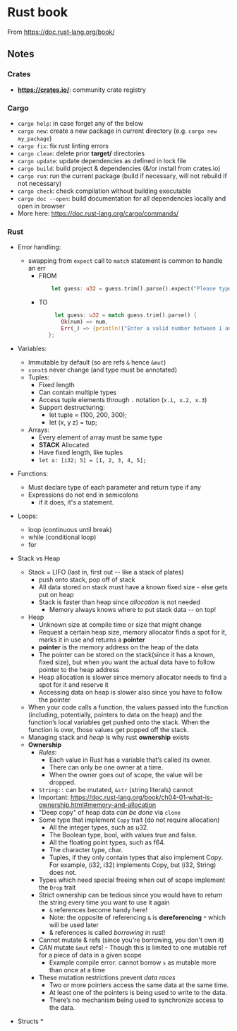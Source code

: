 # Rust book
From https://doc.rust-lang.org/book/

## Notes

### Crates
- **https://crates.io/**: community crate registry

### Cargo
- `cargo help`: in case forget any of the below
- `cargo new`: create a new package in current directory (e.g. `cargo new my_package`)
- `cargo fix`: fix rust linting errors
- `cargo clean`: delete prior **target/** directories
- `cargo update`: update dependencies as defined in lock file
- `cargo build`: build project & dependencies (&/or install from crates.io)
- `cargo run`: run the current package (build if necessary, will not rebuild if not necessary)
- `cargo check`: check compilation without building executable
- `cargo doc --open`: build documentation for all dependencies locally and open in browser
- More here: https://doc.rust-lang.org/cargo/commands/

### Rust
* Error handling:
  * swapping from `expect` call to `match` statement is common to handle an err
    * FROM
      ```rust 
          let guess: u32 = guess.trim().parse().expect("Please type a number!");
      ```
    * TO
       ```rust 
            let guess: u32 = match guess.trim().parse() {
              Ok(num) => num,
              Err(_) => {println!("Enter a valid number between 1 and 100");continue},
          };
      ```

* Variables:
  * Immutable by default (so are refs `&` hence `&mut`)
  * `const`s never change (and type must be annotated)
  * Tuples:
    * Fixed length
    * Can contain multiple types
    * Access tuple elements through `.` notation (`x.1, x.2, x.3`)
    * Support destructuring:
      * let tuple = (100, 200, 300);
      * let (x, y  z) = tup;
  * Arrays:
    * Every element of array must be same type
    * **STACK** Allocated
    * Have fixed length, like tuples
    * `let a: [i32; 5] = [1, 2, 3, 4, 5];`
* Functions:
  * Must declare type of each parameter and return type if any
  * Expressions do not end in semicolons
    * if it does, it's a statement.
* Loops:
  * loop (continuous until break)
  * while (conditional loop)
  * for
* Stack vs Heap
  * Stack = LIFO (last in, first out -- like a stack of plates)
    * push onto stack, pop off of stack
    * All data stored on stack must have a known fixed size - else gets put on heap
    * Stack is faster than heap since *allocation* is not needed
      * Memory always knows where to put stack data -- on top!
  * Heap
    * Unknown size at compile time or size that might change
    * Request a certain heap size, memory allocator finds a spot for it, marks it in use and returns a **pointer**
    * **pointer** is the memory address on the heap of the data
    * The pointer can be stored on the stack(since it has a known, fixed size), but when you want the actual data have to follow pointer to the heap address
    * Heap allocation is slower since memory allocator needs to find a spot for it and reserve it
    * Accessing data on heap is slower also since you have to follow the pointer
  * When your code calls a function, the values passed into the function (including, potentially, pointers to data on the heap) and the function’s local variables get pushed onto the stack. When the function is over, those values get popped off the stack.
  * Managing stack and _heap_ is why rust **ownership** exists
  * **Ownership**
    * *Rules*:
      * Each value in Rust has a variable that’s called its owner.
      * There can only be one owner at a time.
      * When the owner goes out of scope, the value will be dropped.
    * `String::` can be mutated, `&str` (string literals) cannot
    * Important: https://doc.rust-lang.org/book/ch04-01-what-is-ownership.html#memory-and-allocation
    * "Deep copy" of heap data _can be done_ via `clone`
    * Some type that implement `Copy` trait (do not require allocation)
      * All the integer types, such as u32.
      * The Boolean type, bool, with values true and false.
      * All the floating point types, such as f64.
      * The character type, char.
      * Tuples, if they only contain types that also implement Copy. For example, (i32, i32) implements Copy, but (i32, String) does not.
    * Types which need special freeing when out of scope implement the `Drop` trait
    * Strict ownership can be tedious since you would have to return the string every time you want to use it again
      * `&` references become handy here!
      * Note: the opposite of referencing `&` is **dereferencing** `*` which will be used later
      * & references is called *borrowing* in rust!
    * Cannot mutate & refs (since you're borrowing, you don't own it)
    * _CAN_ mutate `&mut` refs! - Though this is limited to one mutable ref for a piece of data in a given scope
      * Example compile error: cannot borrow `s` as mutable more than once at a time
    * These mutation restrictions prevent _data races_
      * Two or more pointers access the same data at the same time.
      * At least one of the pointers is being used to write to the data.
      * There’s no mechanism being used to synchronize access to the data.
* Structs
  * 


